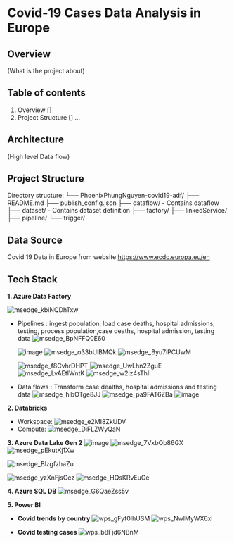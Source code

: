 # Covid-19 Cases Data Analysis in Europe

## Overview
(What is the project about)

## Table of contents
1. Overview []
2. Project Structure []
...

## Architecture
(High level Data flow)

## Project Structure

Directory structure:
└── PhoenixPhungNguyen-covid19-adf/
    ├── README.md
    ├── publish_config.json
    ├── dataflow/            - Contains dataflow
    ├── dataset/             - Contains dataset definition
    ├── factory/
    ├── linkedService/
    ├── pipeline/
    └── trigger/

## Data Source
Covid 19 Data in Europe from website https://www.ecdc.europa.eu/en

## Tech Stack
**1. Azure Data Factory**

![msedge_kbiNQDhTxw](https://github.com/user-attachments/assets/c364680d-2058-484e-9ba5-ed705481014b)

-    Pipelines : ingest population, load case deaths, hospital admissions, testing, process population,case deaths, hospital admission, testing data
      ![msedge_BpNFFQ0E60](https://github.com/user-attachments/assets/f4a007b8-4662-490d-aee1-fac8ec97a9c1)
     
      ![image](https://github.com/user-attachments/assets/15b3ac81-7b49-4e1b-9bea-2d9c101e73a7)
      ![msedge_o33bUlBMQk](https://github.com/user-attachments/assets/a77d887b-3373-4555-b705-5107472277a4)
      ![msedge_Byu7iPCUwM](https://github.com/user-attachments/assets/f4457f1e-608d-4ab6-a13b-6bdd083505cd)

     ![msedge_f8CvhrDHPT](https://github.com/user-attachments/assets/2d38ed63-9ae7-4045-b532-02678f1f2991)
    ![msedge_UwLhn2ZguE](https://github.com/user-attachments/assets/1caa44fd-2cde-43e3-ac9d-8ce8ae4a4485)
    ![msedge_LvAEtIWntK](https://github.com/user-attachments/assets/8e35ef77-7658-4b2b-abd1-4b02c19f4d76)
    ![msedge_w2iz4sThII](https://github.com/user-attachments/assets/06b44b1d-aeaf-4e51-9797-7de20552c9c0)

-    Data flows : Transform case dealths, hospital admissions and testing data
  ![msedge_hlbOTge8JJ](https://github.com/user-attachments/assets/c0b429ee-3841-4fa5-8e56-0a248ad2afac)
![msedge_pa9FAT6ZBa](https://github.com/user-attachments/assets/8282dec9-c4c1-4149-b6b5-3d3605ea559a)
![image](https://github.com/user-attachments/assets/2365c748-89ab-40e3-a8ed-fa681ead52fd)

**2. Databricks** 
- Workspace:
  ![msedge_e2MI8ZkUDV](https://github.com/user-attachments/assets/1ca0274e-4947-4000-8fe5-60bbba9c06f7)
- Compute:
  ![msedge_DiFLZWyQaN](https://github.com/user-attachments/assets/4db60832-7482-4f6f-a221-98f77e9f7fd7)

**3. Azure Data Lake Gen 2**
![image](https://github.com/user-attachments/assets/5051c0f2-894a-4a9b-825c-3bf3aa506563)
![msedge_7VxbOb86GX](https://github.com/user-attachments/assets/45326fbc-1baa-40b8-9ef7-3f0a466d2763)
![msedge_pEkutKj1Xw](https://github.com/user-attachments/assets/02876888-b555-4048-9849-ec1f86bb088c)

![msedge_BlzgfzhaZu](https://github.com/user-attachments/assets/78a60b9e-34da-42e9-ae19-ffebcda2d30b)

![msedge_yzXnFjsOcz](https://github.com/user-attachments/assets/6de5e243-6115-433f-9867-4f456cb4d642)
![msedge_HQsKRvEuGe](https://github.com/user-attachments/assets/d96916c9-1137-45e0-b0c8-4a47e52798aa)

**4. Azure SQL DB**
![msedge_G6QaeZss5v](https://github.com/user-attachments/assets/d5d86692-946d-4bb4-95e8-dcd24b4f1618)

**5. Power BI**
- **Covid trends by country**
  ![wps_gFyf0lhUSM](https://github.com/user-attachments/assets/35febf08-6395-4b3a-b6b9-c791e374c7d9)
  ![wps_NwlMyWX6xl](https://github.com/user-attachments/assets/b69813c8-3702-4fca-859d-3593105cc6c1)

- **Covid testing cases**
  ![wps_b8Fjd6NBnM](https://github.com/user-attachments/assets/85aee825-12d8-4161-a03a-8c13bb5ade53)


